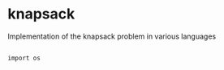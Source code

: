 knapsack
========

Implementation of the knapsack problem in various languages

<code>
import os
</code>